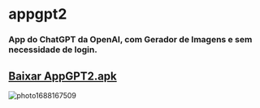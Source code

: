 # appgpt2
### App do ChatGPT da OpenAI, com Gerador de Imagens e sem necessidade de login.
## [Baixar AppGPT2.apk](https://github.com/proxlu/appgpt2/raw/main/AppGPT2.apk)
![photo1688167509](https://github.com/proxlu/appgpt/assets/105125779/7edfa6be-f5df-44aa-8b5c-e4865076f06b)
